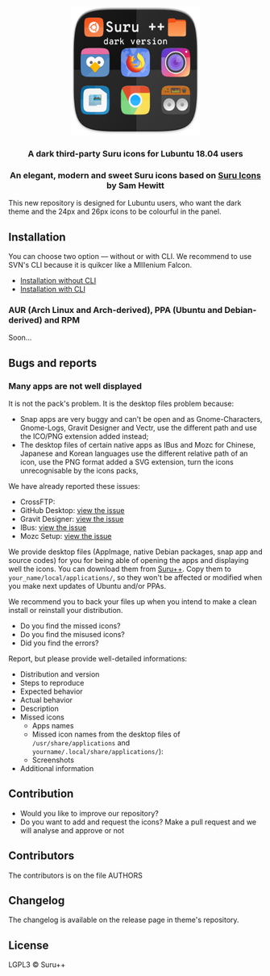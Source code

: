 <p align="center"> 
<img src="Title.png" alt="Title" height="256px" width="256px">
</p>

<h3 align="center">A dark third-party Suru icons for Lubuntu 18.04 users</h3>

<h3 align="center">An elegant, modern and sweet Suru icons based on <a href="https://snwh.org/suru">Suru Icons</a> by Sam Hewitt</h3>

This new repository is designed for Lubuntu users, who want the dark theme and the 24px and 26px icons to be colourful in the panel.

## Installation

You can choose two option — without or with CLI. We recommend to use SVN's CLI because it is quikcer like a MIllenium Falcon.  

* [Installation without CLI](instructions_without_cli.md)
* [Installation with CLI](instructions_with_cli.md)

### **AUR (Arch Linux and Arch-derived), PPA (Ubuntu and Debian-derived) and RPM**

Soon...

## Bugs and reports

### Many apps are not well displayed

It is not the pack's problem. It is the desktop files problem because:
* Snap apps are very buggy and can't be open and as Gnome-Characters, Gnome-Logs, Gravit Designer and Vectr, use the different path and use the ICO/PNG extension added instead;
* The desktop files of certain native apps as IBus and Mozc for Chinese, Japanese and Korean languages use the different relative path of an icon, use the PNG format added a SVG extension, turn the icons unrecognisable by the icons packs,

We have already reported these issues:
* CrossFTP: 
* GitHub Desktop: [view the issue](https://github.com/shiftkey/desktop/issues/42#issuecomment-387865477)
* Gravit Designer: [view the issue](https://discuss.gravit.io/t/linux-package-feature-requests/294/20)
* IBus: [view the issue](https://github.com/phuang/ibus-pinyin/issues/13)
* Mozc Setup: [view the issue](https://github.com/google/mozc/issues/440)

We provide desktop files (AppImage, native Debian packages, snap app and source codes) for you for being able of opening the apps and displaying well the icons. You can download them from  <a href="https://github.com/Magog64/SURU-PLUS/tree/master/desktop">Suru++</a>. Copy them to `your_name/local/applications/`, so they won't be affected or modified when you make next updates of Ubuntu and/or PPAs.

We recommend you to back your files up when you intend to make a clean install or reinstall your distribution.

* Do you find the missed icons?
* Do you find the misused icons?
* Did you find the errors?

Report, but please provide well-detailed informations:

* Distribution and version
* Steps to reproduce
* Expected behavior
* Actual behavior
* Description
* Missed icons
  * Apps names
  * Missed icon names from the desktop files of `/usr/share/applications` and `yourname/.local/share/applications/`):
  * Screenshots
* Additional information

## Contribution

* Would you like to improve our repository?
* Do you want to add and request the icons? Make a pull request and we will analyse and approve or not

## Contributors

The contributors is on the file AUTHORS

## Changelog

The changelog is available on the release page in theme's repository.

## License

LGPL3 © Suru++
